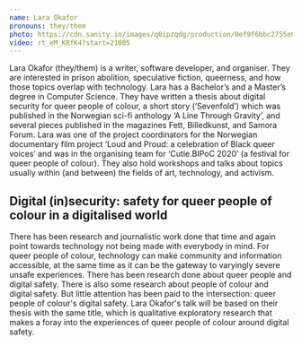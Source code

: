 ```yaml
---
name: Lara Okafor
pronouns: they/them
photo: https://cdn.sanity.io/images/q0ipzqdg/production/0ef9f6bbc2755e0500c11de374c0caa9cc4e3e44-724x1080.png
video: rt_eM_KRfK4?start=21005
---
```


Lara Okafor (they/them) is a writer, software developer, and organiser. They are interested in prison abolition, speculative fiction, queerness, and how those topics overlap with technology. Lara has a Bachelor’s and a Master’s degree in Computer Science. They have written a thesis about digital security for queer people of colour, a short story (‘Sevenfold’) which was published in the Norwegian sci-fi anthology ‘A Line Through Gravity’, and several pieces published in the magazines Fett, Billedkunst, and Samora Forum. Lara was one of the project coordinators for the Norwegian documentary film project ‘Loud and Proud: a celebration of Black queer voices’ and was in the organising team for ‘Cutie.BIPoC 2020’ (a festival for queer people of colour). They also hold workshops and talks about topics usually within (and between) the fields of art, technology, and activism.

## Digital (in)security: safety for queer people of colour in a digitalised world

There has been research and journalistic work done that time and again point towards technology not being made with everybody in mind. For queer people of colour, technology can make community and information accessible, at the same time as it can be the gateway to varyingly severe unsafe experiences. There has been research done about queer people and digital safety. There is also some research about people of colour and digital safety. But little attention has been paid to the intersection: queer people of colour's digital safety. Lara Okafor's talk will be based on their thesis with the same title, which is qualitative exploratory research that makes a foray into the experiences of queer people of colour around digital safety.
